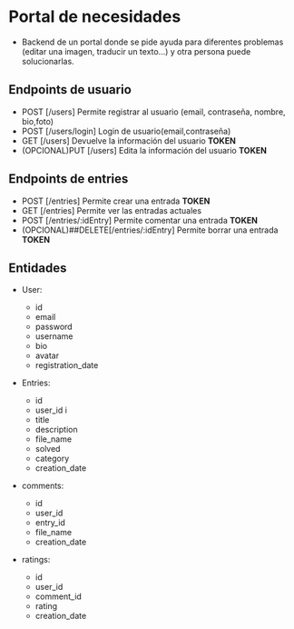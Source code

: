 # Portal de necesidades

- Backend de un portal donde se pide ayuda para diferentes problemas (editar una imagen, traducir un texto...) y otra persona puede solucionarlas.

## Endpoints de usuario

- POST [/users] Permite registrar al usuario (email, contraseña, nombre, bio,foto)
- POST [/users/login] Login de usuario(email,contraseña)
- GET [/users] Devuelve la información del usuario **TOKEN**
- (OPCIONAL)PUT [/users] Edita la información del usuario **TOKEN**

## Endpoints de entries

- POST [/entries] Permite crear una entrada **TOKEN**
- GET [/entries] Permite ver las entradas actuales
- POST [/entries/:idEntry] Permite comentar una entrada **TOKEN**
- (OPCIONAL)##DELETE[/entries/:idEntry] Permite borrar una entrada **TOKEN**

## Entidades

- User:

  - id
  - email
  - password
  - username
  - bio
  - avatar
  - registration_date

- Entries:

  - id
  - user_id i
  - title
  - description
  - file_name
  - solved
  - category
  - creation_date

- comments:

  - id
  - user_id
  - entry_id
  - file_name
  - creation_date

- ratings:

  - id
  - user_id
  - comment_id
  - rating
  - creation_date

